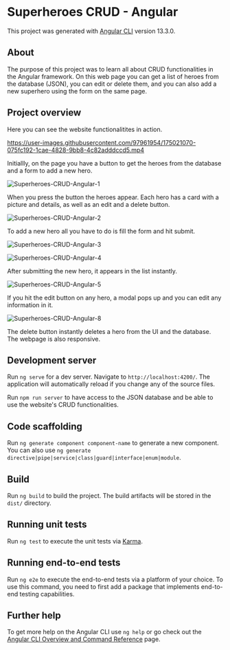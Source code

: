 # Superheroes CRUD - Angular

This project was generated with [Angular CLI](https://github.com/angular/angular-cli) version 13.3.0.

## About
The purpose of this project was to learn all about CRUD functionalities in the Angular framework. On this web page you can get a list of heroes from the database (JSON), you can edit or delete them, and you can also add a new superhero using the form on the same page.

## Project overview

Here you can see the website functionalitites in action.

https://user-images.githubusercontent.com/97961954/175021070-075fc192-1cae-4828-9bb8-4c82adddccd5.mp4

Initiallly, on the page you have a button to get the heroes from the database and a form to add a new hero.

![Superheroes-CRUD-Angular-1](https://user-images.githubusercontent.com/97961954/175021119-5baa3762-caf2-46c9-9129-53841f06d83c.jpg)

When you press the button the heroes appear. Each hero has a card with a picture and details, as well as an edit and a delete button.

![Superheroes-CRUD-Angular-2](https://user-images.githubusercontent.com/97961954/175021147-c83e40d7-c013-47f3-ae02-c946a228671e.jpg)

To add a new hero all you have to do is fill the form and hit submit.

![Superheroes-CRUD-Angular-3](https://user-images.githubusercontent.com/97961954/175021502-2bf42aba-cec0-417f-8849-74d833ce06cd.jpg)

![Superheroes-CRUD-Angular-4](https://user-images.githubusercontent.com/97961954/175021512-c40e8807-8a48-4b7b-8abc-ced8f4fdd589.jpg)

After submitting the new hero, it appears in the list instantly.

![Superheroes-CRUD-Angular-5](https://user-images.githubusercontent.com/97961954/175021626-1fdaa76e-f4db-4c87-9d86-688ca1c17f2c.jpg)

If you hit the edit button on any hero, a modal pops up and you can edit any information in it.

![Superheroes-CRUD-Angular-8](https://user-images.githubusercontent.com/97961954/175021986-ef4e017d-eb29-4dc5-bf7c-89cb952ff82c.jpg)

The delete button instantly deletes a hero from the UI and the database.
The webpage is also responsive.

## Development server

Run `ng serve` for a dev server. Navigate to `http://localhost:4200/`. The application will automatically reload if you change any of the source files.

Run `npm run server` to have access to the JSON database and be able to use the website's CRUD functionalities.

## Code scaffolding

Run `ng generate component component-name` to generate a new component. You can also use `ng generate directive|pipe|service|class|guard|interface|enum|module`.

## Build

Run `ng build` to build the project. The build artifacts will be stored in the `dist/` directory.

## Running unit tests

Run `ng test` to execute the unit tests via [Karma](https://karma-runner.github.io).

## Running end-to-end tests

Run `ng e2e` to execute the end-to-end tests via a platform of your choice. To use this command, you need to first add a package that implements end-to-end testing capabilities.

## Further help

To get more help on the Angular CLI use `ng help` or go check out the [Angular CLI Overview and Command Reference](https://angular.io/cli) page.
